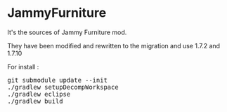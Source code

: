 JammyFurniture
==============

It's the sources of Jammy Furniture mod.

They have been modified and rewritten to the migration and use 1.7.2 and 1.7.10
 
 
For install :

<pre>
git submodule update --init
./gradlew setupDecompWorkspace
./gradlew eclipse
./gradlew build
<pre>
